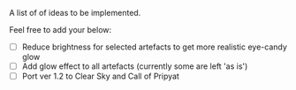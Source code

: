 A list of of ideas to be implemented.

Feel free to add your below:

- [ ] Reduce brightness for selected artefacts to get more realistic eye-candy glow
- [ ] Add glow effect to all artefacts (currently some are left 'as is')
- [ ] Port ver 1.2 to Clear Sky and Call of Pripyat
